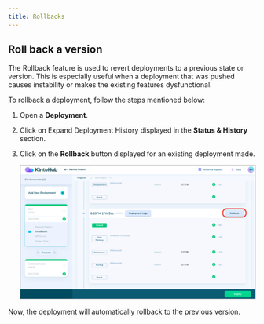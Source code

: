 ```yaml
---
title: Rollbacks
---
```


## Roll back a version

The Rollback feature is used to revert deployments to a previous state or version. This is especially useful when a deployment that was pushed causes instability or makes the existing features dysfunctional.

To rollback a deployment, follow the steps mentioned below:

1. Open a **Deployment**.

2. Click on Expand Deployment History displayed in the **Status & History** section.

3. Click on the **Rollback** button displayed for an existing deployment made.

   ![Screenshot](/docs/assets/roll-back-env.png)

Now, the deployment will automatically rollback to the previous version.

